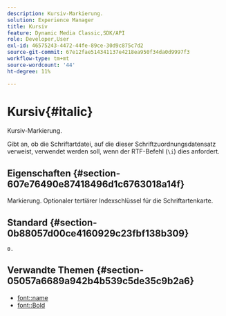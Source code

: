 ```yaml
---
description: Kursiv-Markierung.
solution: Experience Manager
title: Kursiv
feature: Dynamic Media Classic,SDK/API
role: Developer,User
exl-id: 46575243-4472-44fe-89ce-30d9c875c7d2
source-git-commit: 67e12fae514341137e4218ea950f34da0d9997f3
workflow-type: tm+mt
source-wordcount: '44'
ht-degree: 11%

---
```


# Kursiv{#italic}

Kursiv-Markierung.

Gibt an, ob die Schriftartdatei, auf die dieser Schriftzuordnungsdatensatz verweist, verwendet werden soll, wenn der RTF-Befehl (`\i`) dies anfordert.

## Eigenschaften {#section-607e76490e87418496d1c6763018a14f}

Markierung. Optionaler tertiärer Indexschlüssel für die Schriftartenkarte.

## Standard {#section-0b88057d00ce4160929c23fbf138b309}

`0.`

## Verwandte Themen {#section-05057a6689a942b4b539c5de35c9b2a6}

* [font::name](r-name-font.md#reference_C55889877DC54AABB60734DCDE86EE76)
* [font::Bold](../../../../../is-api/image-catalog/image-serving-api-ref/c-image-catalog-reference/c-font-map-reference/r-bold-font.md#reference-f7b017ef67574a29abfc3954ab64159c)
